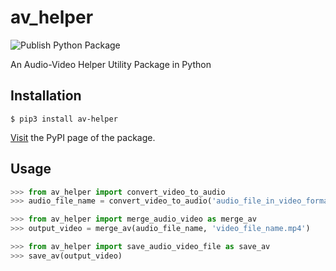 # av_helper
![Publish Python Package](https://github.com/Vibhu-Agarwal/av_helper/workflows/Publish%20Python%20Package/badge.svg)

An Audio-Video Helper Utility Package in Python

## Installation
```
$ pip3 install av-helper
```
[Visit](https://pypi.org/project/av-helper/) the PyPI page of the package.

## Usage
```python
>>> from av_helper import convert_video_to_audio
>>> audio_file_name = convert_video_to_audio('audio_file_in_video_format.mp4')

>>> from av_helper import merge_audio_video as merge_av
>>> output_video = merge_av(audio_file_name, 'video_file_name.mp4')

>>> from av_helper import save_audio_video_file as save_av
>>> save_av(output_video)
```
